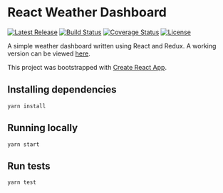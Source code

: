 # React Weather Dashboard

[![Latest Release](https://img.shields.io/github/release/vanillaSlice/ReactWeatherDashboard.svg)](https://github.com/vanillaSlice/ReactWeatherDashboard/releases/latest)
[![Build Status](https://img.shields.io/travis/vanillaSlice/ReactWeatherDashboard/master.svg)](https://travis-ci.org/vanillaSlice/ReactWeatherDashboard)
[![Coverage Status](https://img.shields.io/coveralls/github/vanillaSlice/ReactWeatherDashboard/master.svg)](https://coveralls.io/github/vanillaSlice/ReactWeatherDashboard?branch=master)
[![License](https://img.shields.io/github/license/vanillaSlice/ReactWeatherDashboard.svg)](LICENSE)

A simple weather dashboard written using React and Redux. A working version can be viewed [here](https://vanillaslice.github.io/ReactWeatherDashboard/).

This project was bootstrapped with [Create React App](https://github.com/facebookincubator/create-react-app).

## Installing dependencies
```
yarn install
```

## Running locally
```
yarn start
```

## Run tests
```
yarn test
```
